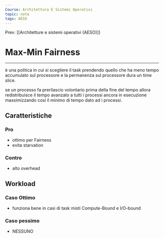 ```yaml
---
Course: Architettura E Sistemi Operativi
topic: nota
tags: AESO
---
```


Prev: [[Architetture e sistemi operativi (AESO)]]

# Max-Min Fairness
---


è una politica in cui si scegliere il task prendendo quello che ha meno tempo accumulato sul processore e la permanenza sul processore dura un time slice.

se un processo fa prerilascio volontario prima della fine del tempo allora redistribuisce il tempo avanzato a tutti i processi ancora in esecuzione massimizzando cosi il minimo di tempo dato ad i processi.

## Caratteristiche



### Pro

- ottimo per Fairness
- evita starvation

### Contro

- alto overhead

## Workload

### Caso Ottimo

- funziona bene in casi di task misti Compute-Bound e I/O-bound

### Caso pessimo

- NESSUNO
